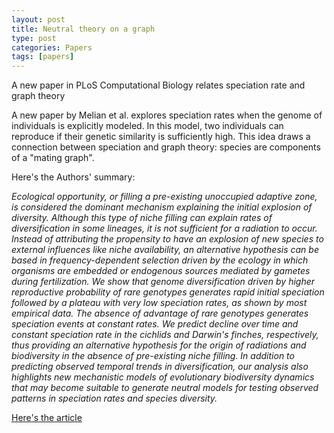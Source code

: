 ```yaml
---
layout: post
title: Neutral theory on a graph
type: post
categories: Papers
tags: [papers]
---
```


A new paper in PLoS Computational Biology relates speciation rate and graph theory

A new paper by Melian et al. explores speciation rates when the genome of individuals is explicitly modeled. In this model, two individuals can reproduce if their genetic similarity is sufficiently high. This idea draws a connection between speciation and graph theory: species are components of a "mating graph".

Here's the Authors' summary:

_Ecological opportunity, or filling a pre-existing unoccupied adaptive zone, is considered the dominant mechanism explaining the initial explosion of diversity. Although this type of niche filling can explain rates of diversification in some lineages, it is not sufficient for a radiation to occur. Instead of attributing the propensity to have an explosion of new species to external influences like niche availability, an alternative hypothesis can be based in frequency-dependent selection driven by the ecology in which organisms are embedded or endogenous sources mediated by gametes during fertilization. We show that genome diversification driven by higher reproductive probability of rare genotypes generates rapid initial speciation followed by a plateau with very low speciation rates, as shown by most empirical data. The absence of advantage of rare genotypes generates speciation events at constant rates. We predict decline over time and constant speciation rate in the cichlids and Darwin's finches, respectively, thus providing an alternative hypothesis for the origin of radiations and biodiversity in the absence of pre-existing niche filling. In addition to predicting observed temporal trends in diversification, our analysis also highlights new mechanistic models of evolutionary biodiversity dynamics that may become suitable to generate neutral models for testing observed patterns in speciation rates and species diversity._

[Here's the article](http://www.ploscompbiol.org/article/info%3Adoi%2F10.1371%2Fjournal.pcbi.1000892)

